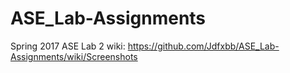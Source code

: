 # ASE_Lab-Assignments
Spring 2017 ASE
Lab 2 wiki: https://github.com/Jdfxbb/ASE_Lab-Assignments/wiki/Screenshots
